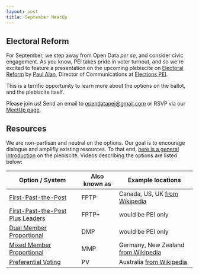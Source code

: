 ```yaml
---
layout: post
title: September MeetUp
---
```


## Electoral Reform

For September, we step away from Open Data *per se*, and consider civic engagement. As you know, PEI takes pride in voter turnout, and so we're excited to feature a presentation on the upcoming plebiscite on [Electoral Reform](http://yourchoicepei.ca) by [Paul Alan](http://twitter.com/peipaulalan), Director of Communications at [Elections PEI](http://electionspei.ca).

This is a terrific opportunity to learn more about the options on the ballot, and the plebiscite itself. 

Please join us! Send an email to opendatapei@gmail.com or RSVP via our [MeetUp page](http://www.meetup.com/Open-Data-PEI/events/233915223/).

## Resources

We are non-partisan and neutral on the options. Our goal is to encourage dialogue and amplifly existing resources. To that end, [here is a general introduction](https://www.youtube.com/watch?v=IHlDdIKcpF8) on the plebiscite. Videos describing the options are listed below:

| Option / System | Also known as | Example locations | 
| ------------- | -------- | ---------- |
| [First-Past-the-Post](https://www.youtube.com/watch?v=Xs2_SXiy-o8) | FPTP | Canada, US, UK [from Wikipedia](https://en.wikipedia.org/wiki/First-past-the-post_voting) |
| [First-Past-the-Post Plus Leaders](https://www.youtube.com/watch?v=Ym1-hqkMNsQ) | FPTP+ | would be PEI only | 
| [Dual Member Proportional](https://www.youtube.com/watch?v=FdN7Jb1wCBY) | DMP | would be PEI only |
| [Mixed Member Proportional](https://www.youtube.com/watch?v=fskEeYj4kWo) | MMP | Germany, New Zealand [from Wikipedia](https://en.wikipedia.org/wiki/Mixed-member_proportional_representation)
| [Preferential Voting](https://www.youtube.com/watch?v=UZA0tLf0300) | PV | Australia [from Wikipedia](https://en.wikipedia.org/wiki/Instant-runoff_voting) |

